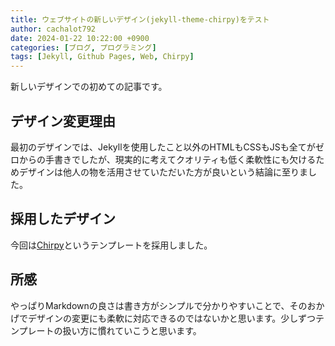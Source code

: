 ```yaml
---  
title: ウェブサイトの新しいデザイン(jekyll-theme-chirpy)をテスト  
author: cachalot792  
date: 2024-01-22 10:22:00 +0900  
categories: [ブログ, プログラミング]  
tags: [Jekyll, Github Pages, Web, Chirpy]  
---  
```

  
新しいデザインでの初めての記事です。  
  
## デザイン変更理由  
  
最初のデザインでは、Jekyllを使用したこと以外のHTMLもCSSもJSも全てがゼロからの手書きでしたが、現実的に考えてクオリティも低く柔軟性にも欠けるためデザインは他人の物を活用させていただいた方が良いという結論に至りました。  

## 採用したデザイン  

今回は[Chirpy](https://github.com/cotes2020/jekyll-theme-chirpy/)というテンプレートを採用しました。  

## 所感  

やっぱりMarkdownの良さは書き方がシンプルで分かりやすいことで、そのおかげでデザインの変更にも柔軟に対応できるのではないかと思います。少しずつテンプレートの扱い方に慣れていこうと思います。  
